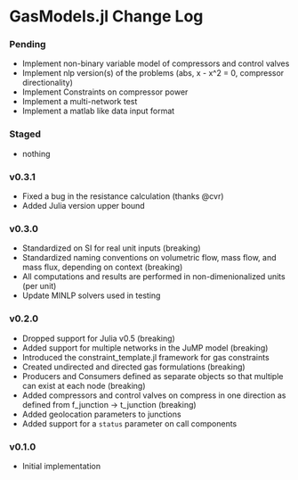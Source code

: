 GasModels.jl Change Log
=======================

### Pending
- Implement non-binary variable model of compressors and control valves  
- Implement nlp version(s) of the problems (abs, x - x^2 = 0, compressor directionality)
- Implement Constraints on compressor power 
- Implement a multi-network test
- Implement a matlab like data input format

### Staged
- nothing

### v0.3.1
- Fixed a bug in the resistance calculation (thanks @cvr)
- Added Julia version upper bound

### v0.3.0
- Standardized on SI for real unit inputs (breaking)
- Standardized naming conventions on volumetric flow, mass flow, and mass flux, depending on context (breaking)
- All computations and results are performed in non-dimenionalized units (per unit)
- Update MINLP solvers used in testing

### v0.2.0
- Dropped support for Julia v0.5 (breaking)
- Added support for multiple networks in the JuMP model (breaking)
- Introduced the constraint_template.jl framework for gas constraints
- Created undirected and directed gas formulations (breaking)
- Producers and Consumers defined as separate objects so that multiple can exist at each node (breaking)
- Added compressors and control valves on compress in one direction as defined from f_junction -> t_junction (breaking)
- Added geolocation parameters to junctions
- Added support for a `status` parameter on call components

### v0.1.0
- Initial implementation
